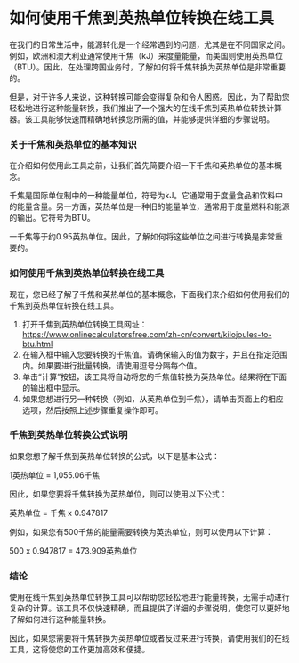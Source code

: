 如何使用千焦到英热单位转换在线工具
=================

在我们的日常生活中，能源转化是一个经常遇到的问题，尤其是在不同国家之间。例如，欧洲和澳大利亚通常使用千焦（kJ）来度量能量，而美国则使用英热单位（BTU）。因此，在处理跨国业务时，了解如何将千焦转换为英热单位是非常重要的。

但是，对于许多人来说，这种转换可能会变得复杂和令人困惑。因此，为了帮助您轻松地进行这种能量转换，我们推出了一个强大的在线千焦到英热单位转换计算器。该工具能够快速而精确地转换您所需的值，并能够提供详细的步骤说明。

### 关于千焦和英热单位的基本知识

在介绍如何使用此工具之前，让我们首先简要介绍一下千焦和英热单位的基本概念。

千焦是国际单位制中的一种能量单位，符号为kJ。它通常用于度量食品和饮料中的能量含量。另一方面，英热单位是一种旧的能量单位，通常用于度量燃料和能源的输出。它符号为BTU。

一千焦等于约0.95英热单位。因此，了解如何将这些单位之间进行转换是非常重要的。

### 如何使用千焦到英热单位转换在线工具

现在，您已经了解了千焦和英热单位的基本概念，下面我们来介绍如何使用我们的千焦到英热单位转换在线工具。

1. 打开千焦到英热单位转换工具网址：<https://www.onlinecalculatorsfree.com/zh-cn/convert/kilojoules-to-btu.html>
2. 在输入框中输入您要转换的千焦值。请确保输入的值为数字，并且在指定范围内。如果要进行批量转换，请使用逗号分隔每个值。
3. 单击“计算”按钮，该工具将自动将您的千焦值转换为英热单位。结果将在下面的输出框中显示。
4. 如果您想进行另一种转换（例如，从英热单位到千焦），请单击页面上的相应选项，然后按照上述步骤重复操作即可。

### 千焦到英热单位转换公式说明

如果您想了解千焦到英热单位转换的公式，以下是基本公式：

1英热单位 = 1,055.06千焦

因此，如果您要将千焦转换为英热单位，则可以使用以下公式：

英热单位 = 千焦 x 0.947817

例如，如果您有500千焦的能量需要转换为英热单位，则可以使用以下计算：

500 x 0.947817 = 473.909英热单位

### 结论

使用在线千焦到英热单位转换工具可以帮助您轻松地进行能量转换，无需手动进行复杂的计算。该工具不仅快速精确，而且提供了详细的步骤说明，使您可以更好地了解如何进行这种能量转换。

因此，如果您需要将千焦转换为英热单位或者反过来进行转换，请使用我们的在线工具，这将使您的工作更加高效和便捷。